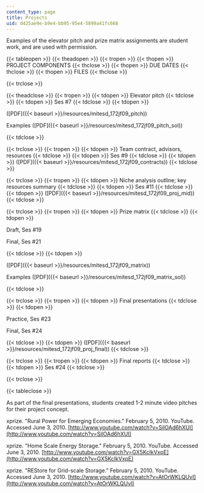 ```yaml
---
content_type: page
title: Projects
uid: d425ae9e-b9e4-bb95-95e4-5899a41fc668
---
```


Examples of the elevator pitch and prize matrix assignments are student work, and are used with permission.

{{< tableopen >}}
{{< theadopen >}}
{{< tropen >}}
{{< thopen >}}
PROJECT COMPONENTS
{{< thclose >}}
{{< thopen >}}
DUE DATES
{{< thclose >}}
{{< thopen >}}
FILES
{{< thclose >}}

{{< trclose >}}

{{< theadclose >}}
{{< tropen >}}
{{< tdopen >}}
Elevator pitch
{{< tdclose >}}
{{< tdopen >}}
Ses #7
{{< tdclose >}}
{{< tdopen >}}


([PDF]({{< baseurl >}}/resources/mitesd_172jf09_pitch))

Examples ([PDF]({{< baseurl >}}/resources/mitesd_172jf09_pitch_sol))


{{< tdclose >}}

{{< trclose >}}
{{< tropen >}}
{{< tdopen >}}
Team contract, advisors, resources
{{< tdclose >}}
{{< tdopen >}}
Ses #9
{{< tdclose >}}
{{< tdopen >}}
([PDF]({{< baseurl >}}/resources/mitesd_172jf09_contracts))
{{< tdclose >}}

{{< trclose >}}
{{< tropen >}}
{{< tdopen >}}
Niche analysis outline; key resources summary
{{< tdclose >}}
{{< tdopen >}}
Ses #11
{{< tdclose >}}
{{< tdopen >}}
([PDF]({{< baseurl >}}/resources/mitesd_172jf09_proj_mid))
{{< tdclose >}}

{{< trclose >}}
{{< tropen >}}
{{< tdopen >}}
Prize matrix
{{< tdclose >}}
{{< tdopen >}}


Draft, Ses #19

Final, Ses #21


{{< tdclose >}}
{{< tdopen >}}


([PDF]({{< baseurl >}}/resources/mitesd_172jf09_matrix))

Examples ([PDF]({{< baseurl >}}/resources/mitesd_172jf09_matrix_sol))


{{< tdclose >}}

{{< trclose >}}
{{< tropen >}}
{{< tdopen >}}
Final presentations
{{< tdclose >}}
{{< tdopen >}}


Practice, Ses #23

Final, Ses #24


{{< tdclose >}}
{{< tdopen >}}
([PDF]({{< baseurl >}}/resources/mitesd_172jf09_proj_final))
{{< tdclose >}}

{{< trclose >}}
{{< tropen >}}
{{< tdopen >}}
Final reports
{{< tdclose >}}
{{< tdopen >}}
Ses #24
{{< tdclose >}}

{{< trclose >}}

{{< tableclose >}}

As part of the final presentations, students created 1-2 minute video pitches for their project concept.

xprize. "Rural Power for Emerging Economies." February 5, 2010. YouTube. Accessed June 3, 2010. [http://www.youtube.com/watch?v=SiIOAd6hXUI](http://www.youtube.com/watch?v=SiIOAd6hXUI)

xprize. "Home Scale Energy Storage." February 5, 2010. YouTube. Accessed June 3, 2010. [http://www.youtube.com/watch?v=GX5KcIkVxpE](http://www.youtube.com/watch?v=GX5KcIkVxpE)

xprize. "REStore for Grid-scale Storage." February 5, 2010. YouTube. Accessed June 3, 2010. [http://www.youtube.com/watch?v=AtOrWKLQUvI](http://www.youtube.com/watch?v=AtOrWKLQUvI)